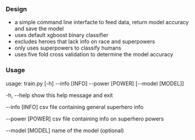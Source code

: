 ### Design
* a simple command line interfacte to feed data, return model accuracy and save the model
* uses default xgboost binary classifier
* excludes heroes that lack info on race and superpowers
* only uses superpowers to classify humans
* uses five fold cross validation to determine the model accuracy 

### Usage
usage: train.py [-h] --info [INFO] --power [POWER] [--model [MODEL]]

-h, --help       show this help message and exit

--info [INFO]    csv file containing general superhero info

--power [POWER]  csv file containing info on superhero powers

--model [MODEL]  name of the model (optional)
